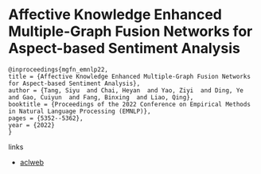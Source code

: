 # Affective Knowledge Enhanced Multiple-Graph Fusion Networks for Aspect-based Sentiment Analysis

```
@inproceedings{mgfn_emnlp22,
title = {Affective Knowledge Enhanced Multiple-Graph Fusion Networks for Aspect-based Sentiment Analysis},
author = {Tang, Siyu  and Chai, Heyan  and Yao, Ziyi  and Ding, Ye  and Gao, Cuiyun  and Fang, Binxing  and Liao, Qing},
booktitle = {Proceedings of the 2022 Conference on Empirical Methods in Natural Language Processing (EMNLP)},
pages = {5352--5362},
year = {2022}
}
```

links
- [aclweb](https://aclanthology.org/2022.emnlp-main.359)
